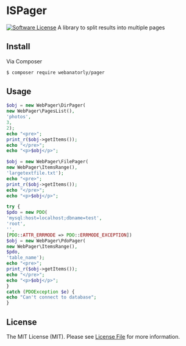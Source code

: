 # ISPager
[![Software License](https://img.shields.io/badge/license-MITbrightgreen.svg?style=flat-square)](LICENSE.md)
A library to split results into multiple pages
## Install
Via Composer
``` bash
$ composer require webanatorly/pager
```
## Usage
``` php
$obj = new WebPager\DirPager(
new WebPager\PagesList(),
'photos',
3,
2);
echo "<pre>";
print_r($obj->getItems());
echo "</pre>";
echo "<p>$obj</p>";
```
``` php
$obj = new WebPager\FilePager(
new WebPager\ItemsRange(),
'largetextfile.txt');
echo "<pre>";
print_r($obj->getItems());
echo "</pre>";
echo "<p>$obj</p>";
```
``` php
try {
$pdo = new PDO(
'mysql:host=localhost;dbname=test',
'root',
'',
[PDO::ATTR_ERRMODE => PDO::ERRMODE_EXCEPTION])
$obj = new WebPager\PdoPager(
new WebPager\ItemsRange(),
$pdo,
'table_name');
echo "<pre>";
print_r($obj->getItems());
echo "</pre>";
echo "<p>$obj</p>";
}
catch (PDOException $e) {
echo "Can't connect to database";
}
```
## License
The MIT License (MIT). Please see [License File](https://github.com/dnoegel/php-xdg-base-dir/blob/master/LICENSE) for more information.